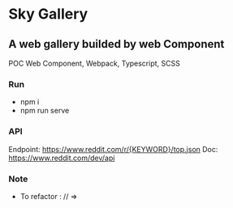 # Sky Gallery

## A web gallery builded by web Component
POC Web Component, Webpack, Typescript, SCSS


### Run 
- npm i
- npm run serve

### API
Endpoint: https://www.reddit.com/r/{KEYWORD}/top.json
Doc: https://www.reddit.com/dev/api


### Note
- To refactor : // => 


